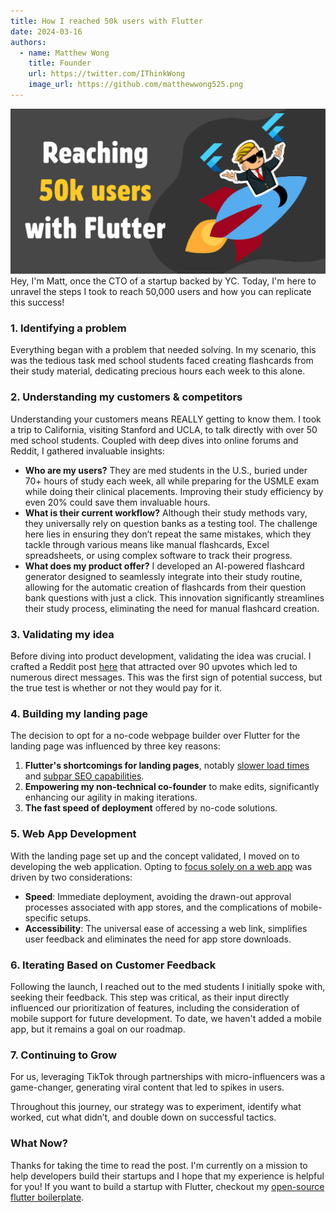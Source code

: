 ```yaml
---
title: How I reached 50k users with Flutter
date: 2024-03-16
authors:
  - name: Matthew Wong
    title: Founder
    url: https://twitter.com/IThinkWong
    image_url: https://github.com/matthewwong525.png
---
```

![50k-flutter-banner](assets/50k-flutter-banner.png)
Hey, I'm Matt, once the CTO of a startup backed by YC. Today, I'm here to unravel the steps I took to reach 50,000 users and how you can replicate this success!

<!-- truncate -->

### 1. Identifying a problem

Everything began with a problem that needed solving. In my scenario, this was the tedious task med school students faced creating flashcards from their study material, dedicating precious hours each week to this alone.

### 2. Understanding my customers & competitors

Understanding your customers means REALLY getting to know them. I took a trip to California, visiting Stanford and UCLA, to talk directly with over 50 med school students. Coupled with deep dives into online forums and Reddit, I gathered invaluable insights:

- **Who are my users?** They are med students in the U.S., buried under 70+ hours of study each week, all while preparing for the USMLE exam while doing their clinical placements. Improving their study efficiency by even 20% could save them invaluable hours.
- **What is their current workflow?** Although their study methods vary, they universally rely on question banks as a testing tool. The challenge here lies in ensuring they don’t repeat the same mistakes, which they tackle through various means like manual flashcards, Excel spreadsheets, or using complex software to track their progress.
- **What does my product offer?** I developed an AI-powered flashcard generator designed to seamlessly integrate into their study routine, allowing for the automatic creation of flashcards from their question bank questions with just a click. This innovation significantly streamlines their study process, eliminating the need for manual flashcard creation.

### 3. Validating my idea

Before diving into product development, validating the idea was crucial. I crafted a Reddit post [here](https://www.reddit.com/r/step1/comments/19ayx2p/study_uworld_more_efficiently/) that attracted over 90 upvotes which led to numerous direct messages. This was the first sign of potential success, but the true test is whether or not they would pay for it.

### 4. Building my landing page

The decision to opt for a no-code webpage builder over Flutter for the landing page was influenced by three key reasons:

1. **Flutter's shortcomings for landing pages**, notably [slower load times](https://github.com/flutter/flutter/issues/76009) and [subpar SEO capabilities](https://github.com/flutter/flutter/issues/46789).
2. **Empowering my non-technical co-founder** to make edits, significantly enhancing our agility in making iterations.
3. **The fast speed of deployment** offered by no-code solutions.

### 5. Web App Development

With the landing page set up and the concept validated, I moved on to developing the web application. Opting to [focus solely on a web app](flutter-vs-react-building-a-startup-on-the-web.md) was driven by two considerations:

- **Speed**: Immediate deployment, avoiding the drawn-out approval processes associated with app stores, and the complications of mobile-specific setups.
- **Accessibility**: The universal ease of accessing a web link, simplifies user feedback and eliminates the need for app store downloads.
### 6. Iterating Based on Customer Feedback

Following the launch, I reached out to the med students I initially spoke with, seeking their feedback. This step was critical, as their input directly influenced our prioritization of features, including the consideration of mobile support for future development. To date, we haven't added a mobile app, but it remains a goal on our roadmap.

### 7. Continuing to Grow

For us, leveraging TikTok through partnerships with micro-influencers was a game-changer, generating viral content that led to spikes in users.

Throughout this journey, our strategy was to experiment, identify what worked, cut what didn’t, and double down on successful tactics.

### What Now?

Thanks for taking the time to read the post. I'm currently on a mission to help developers build their startups and I hope that my experience is helpful for you! If you want to build a startup with Flutter, checkout my [open-source flutter boilerplate](https://github.com/devtodollars/flutter-production-template).
